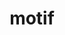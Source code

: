 ---
title: "motif"
layout: cache
categories: [package, develop]
meta: {"versions": ["2.3.8"], "compilers": ["gcc@=11.4.0"], "oss": ["ubuntu22.04"], "platforms": ["linux"], "targets": ["x86_64_v3"], "stacks": ["hep", "root"], "num_specs": 2, "num_specs_by_stack": {"hep": 2, "root": 2}}
spec_details: [{"hash": "m4lymfarw7wrnjprssunmdmchnek2nar", "compiler": "gcc@=11.4.0", "versions": ["2.3.8"], "os": "ubuntu22.04", "platform": "linux", "target": "x86_64_v3", "variants": ["build_system=autotools", "patches=91e9301,f9e6efa"], "stacks": ["hep", "root"], "size": "-", "tarball": "https://binaries.spack.io/develop/build_cache/linux-ubuntu22.04-x86_64_v3/gcc-11.4.0/motif-2.3.8/linux-ubuntu22.04-x86_64_v3-gcc-11.4.0-motif-2.3.8-m4lymfarw7wrnjprssunmdmchnek2nar.spack"}, {"hash": "5bnitlzldt4juvhkzunkeqgqopjr6gsq", "compiler": "gcc@=11.4.0", "versions": ["2.3.8"], "os": "ubuntu22.04", "platform": "linux", "target": "x86_64_v3", "variants": ["build_system=autotools", "patches=91e9301,f9e6efa"], "stacks": ["hep", "root"], "size": "-", "tarball": "https://binaries.spack.io/develop/build_cache/linux-ubuntu22.04-x86_64_v3/gcc-11.4.0/motif-2.3.8/linux-ubuntu22.04-x86_64_v3-gcc-11.4.0-motif-2.3.8-5bnitlzldt4juvhkzunkeqgqopjr6gsq.spack"}]
---